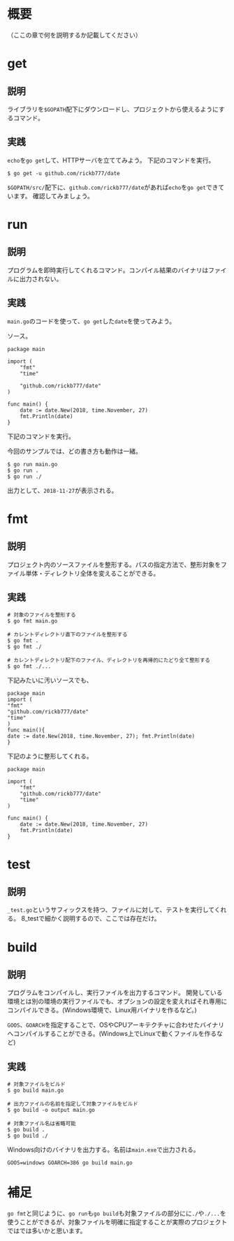 # 概要

（ここの章で何を説明するか記載してください）

# get

## 説明

ライブラリを```$GOPATH```配下にダウンロードし、プロジェクトから使えるようにするコマンド。

## 実践

```echo```を```go get```して、HTTPサーバを立ててみよう。
下記のコマンドを実行。

```
$ go get -u github.com/rickb777/date
```

```$GOPATH/src/```配下に、```github.com/rickb777/date```があれば```echo```を```go get```できています。
確認してみましょう。


# run

## 説明

プログラムを即時実行してくれるコマンド。コンパイル結果のバイナリはファイルに出力されない。

## 実践

```main.go```のコードを使って、```go get```した```date```を使ってみよう。

ソース。

```
package main

import (
	"fmt"
	"time"

	"github.com/rickb777/date"
)

func main() {
	date := date.New(2018, time.November, 27)
	fmt.Println(date)
}
```

下記のコマンドを実行。

今回のサンプルでは、どの書き方も動作は一緒。

```
$ go run main.go
$ go run .
$ go run ./
```

出力として、```2018-11-27```が表示される。


# fmt

## 説明

プロジェクト内のソースファイルを整形する。パスの指定方法で、整形対象をファイル単体・ディレクトリ全体を変えることができる。

## 実践

```
# 対象のファイルを整形する
$ go fmt main.go

# カレントディレクトリ直下のファイルを整形する
$ go fmt .
$ go fmt ./

# カレントディレクトリ配下のファイル、ディレクトリを再帰的にたどり全て整形する
$ go fmt ./...
```

下記みたいに汚いソースでも、

```
package main
import (
"fmt"
"github.com/rickb777/date"
"time"
)
func main(){
date := date.New(2018, time.November, 27); fmt.Println(date)
}
```

下記のように整形してくれる。

```
package main

import (
	"fmt"
	"github.com/rickb777/date"
	"time"
)

func main() {
	date := date.New(2018, time.November, 27)
	fmt.Println(date)
}
```

# test

## 説明

```_test.go```というサフィックスを持つ、ファイルに対して、テストを実行してくれる。
8_testで細かく説明するので、ここでは存在だけ。


# build

## 説明

プログラムをコンパイルし、実行ファイルを出力するコマンド。
開発している環境とは別の環境の実行ファイルでも、オプションの設定を変えればそれ専用にコンパイルできる。(Windows環境で、Linux用バイナリを作るなど。)

```GOOS```、```GOARCH```を指定することで、OSやCPUアーキテクチャに合わせたバイナリへコンパイルすることができる。(Windows上でLinuxで動くファイルを作るなど)

## 実践

```
# 対象ファイルをビルド
$ go build main.go

# 出力ファイルの名前を指定して対象ファイルをビルド
$ go build -o output main.go

# 対象ファイル名は省略可能
$ go build .
$ go build ./
```

Windows向けのバイナリを出力する。名前は```main.exe```で出力される。

```
GOOS=windows GOARCH=386 go build main.go
```


# 補足

```go fmt```と同じように、```go run```も```go build```も対象ファイルの部分にに```./```や```./...```を使うことができるが、対象ファイルを明確に指定することが実際のプロジェクトではでは多いかと思います。
